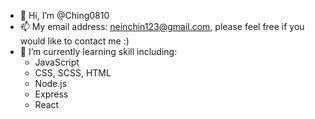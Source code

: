 - 👋 Hi, I’m @Ching0810
- 📫 My email address: neinchin123@gmail.com, please feel free if you would like to contact me :)
- 🌱 I’m currently learning skill including:
  - JavaScript
  - CSS, SCSS, HTML
  - Node.js
  - Express
  - React

<!---
Ching0810/Ching0810 is a ✨ special ✨ repository because its `README.md` (this file) appears on your GitHub profile.
You can click the Preview link to take a look at your changes.
--->
